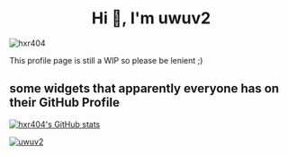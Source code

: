 <h1 align="center">Hi 👋, I'm uwuv2</h1>

<p align="left"> <img src="https://komarev.com/ghpvc/?username=uwuv2&label=Profile%20views&color=0e75b6&style=flat" alt="hxr404" /> </p>

This profile page is still a WIP so please be lenient ;)




</p>


## some widgets that apparently everyone has on their GitHub Profile

[![hxr404's GitHub stats](https://github-readme-stats.vercel.app/api?username=uwuv2&theme=dark&show_icons=true&count_private=true)](https://github.com/anuraghazra/github-readme-stats)



<a href="https://github.com/ryo-ma/github-profile-trophy"><img src="https://github-profile-trophy.vercel.app/?username=uwuv2&margin-w=15" alt="uwuv2" /></a>



